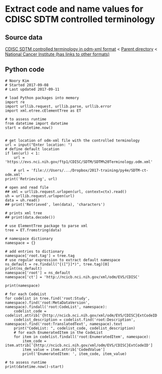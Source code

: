 # Extract code and name values for CDISC SDTM controlled terminology

## Source data

[CDISC SDTM controlled terminology in odm-xml format](https://evs.nci.nih.gov/ftp1/CDISC/SDTM/SDTM%20Terminology.odm.xml) < [Parent directory](https://evs.nci.nih.gov/ftp1/CDISC/SDTM/) < [National Cancer Institute (has links to other formats)](https://www.cancer.gov/research/resources/terminology/cdisc)


## Python code

```
# Noory Kim
# Started 2017-09-08
# Last updated 2017-09-11

# load Python packages into memory
import re
import urllib.request, urllib.parse, urllib.error
import xml.etree.cElementTree as ET

# to assess runtime
from datetime import datetime
start = datetime.now()


# get location of odm-xml file with the controlled terminology
url = input("Enter location: ")
# define default location
if len(url) < 1:
	url = 'https://evs.nci.nih.gov/ftp1/CDISC/SDTM/SDTM%20Terminology.odm.xml'
	
	# url = 'file:///Users/.../Dropbox/2017-training/py4e/SDTM-ct-odm.xml'
print('Retrieving', url)

# open and read file
## xml = urllib.request.urlopen(url, context=ctx).read()
uh = urllib.request.urlopen(url)
data = uh.read()
## print('Retrieved', len(data), 'characters')

# prints xml tree
## print(data.decode())

# use ElementTree package to parse xml
tree = ET.fromstring(data)

# namespace dictionary
namespace = {}

# add entries to dictionary
namespace['root.tag'] = tree.tag
# use regular expression to extract default namespace
ns_default = re.findall("{([^}]*)", tree.tag)[0]
print(ns_default)
namespace['root'] = ns_default
namespace['ct'] = 'http://ncicb.nci.nih.gov/xml/odm/EVS/CDISC'

print(namespace)

# for each CodeList
for codelist in tree.find('root:Study', namespace).find('root:MetaDataVersion', namespace).findall('root:CodeList', namespace):
	codelist_code = codelist.attrib['{http://ncicb.nci.nih.gov/xml/odm/EVS/CDISC}ExtCodeID']
	codelist_description = codelist.find('root:Description', namespace).find('root:TranslatedText', namespace).text
	print("CodeList: ", codelist_code, codelist_description)
	# for each EnumeratedItem in the CodeList
	for item in codelist.findall('root:EnumeratedItem', namespace):
		item_code = item.attrib['{http://ncicb.nci.nih.gov/xml/odm/EVS/CDISC}ExtCodeID']
		item_value = item.attrib['CodedValue']
		print('EnumeratedItem: ', item_code, item_value)

# to assess runtime
print(datetime.now()-start)
```
